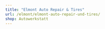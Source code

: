 ```yaml
---
title: "Elmont Auto Repair & Tires"
url: /elmont/elmont-auto-repair-und-tires/
shop: Autowerkstatt
---
```

